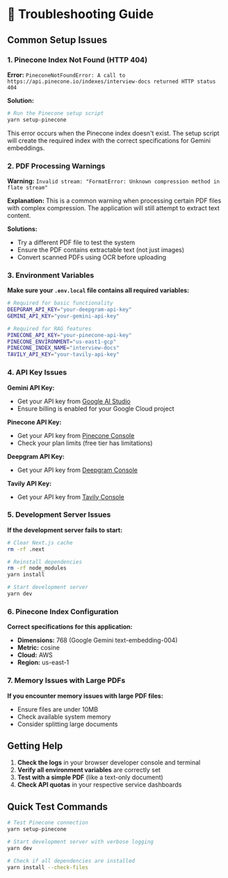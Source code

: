 # 🔧 Troubleshooting Guide

## Common Setup Issues

### 1. Pinecone Index Not Found (HTTP 404)

**Error:** `PineconeNotFoundError: A call to https://api.pinecone.io/indexes/interview-docs returned HTTP status 404`

**Solution:**
```bash
# Run the Pinecone setup script
yarn setup-pinecone
```

This error occurs when the Pinecone index doesn't exist. The setup script will create the required index with the correct specifications for Gemini embeddings.

### 2. PDF Processing Warnings

**Warning:** `Invalid stream: "FormatError: Unknown compression method in flate stream"`

**Explanation:** This is a common warning when processing certain PDF files with complex compression. The application will still attempt to extract text content.

**Solutions:**
- Try a different PDF file to test the system
- Ensure the PDF contains extractable text (not just images)
- Convert scanned PDFs using OCR before uploading

### 3. Environment Variables

**Make sure your `.env.local` file contains all required variables:**

```bash
# Required for basic functionality
DEEPGRAM_API_KEY="your-deepgram-api-key"
GEMINI_API_KEY="your-gemini-api-key"

# Required for RAG features
PINECONE_API_KEY="your-pinecone-api-key"
PINECONE_ENVIRONMENT="us-east1-gcp"
PINECONE_INDEX_NAME="interview-docs"
TAVILY_API_KEY="your-tavily-api-key"
```

### 4. API Key Issues

**Gemini API Key:**
- Get your API key from [Google AI Studio](https://makersuite.google.com/app/apikey)
- Ensure billing is enabled for your Google Cloud project

**Pinecone API Key:**
- Get your API key from [Pinecone Console](https://app.pinecone.io/)
- Check your plan limits (free tier has limitations)

**Deepgram API Key:**
- Get your API key from [Deepgram Console](https://console.deepgram.com/)

**Tavily API Key:**
- Get your API key from [Tavily Console](https://app.tavily.com/)

### 5. Development Server Issues

**If the development server fails to start:**

```bash
# Clear Next.js cache
rm -rf .next

# Reinstall dependencies
rm -rf node_modules
yarn install

# Start development server
yarn dev
```

### 6. Pinecone Index Configuration

**Correct specifications for this application:**
- **Dimensions:** 768 (Google Gemini text-embedding-004)
- **Metric:** cosine
- **Cloud:** AWS
- **Region:** us-east-1

### 7. Memory Issues with Large PDFs

**If you encounter memory issues with large PDF files:**
- Ensure files are under 10MB
- Check available system memory
- Consider splitting large documents

## Getting Help

1. **Check the logs** in your browser developer console and terminal
2. **Verify all environment variables** are correctly set
3. **Test with a simple PDF** (like a text-only document)
4. **Check API quotas** in your respective service dashboards

## Quick Test Commands

```bash
# Test Pinecone connection
yarn setup-pinecone

# Start development server with verbose logging
yarn dev

# Check if all dependencies are installed
yarn install --check-files
```
